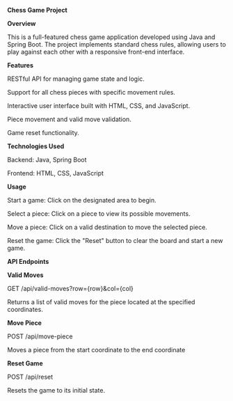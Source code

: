 **Chess Game Project**


**Overview**

This is a full-featured chess game application developed using Java and Spring Boot. The project implements standard chess rules, allowing users to play against each other with a responsive front-end interface.



**Features**

RESTful API for managing game state and logic.

Support for all chess pieces with specific movement rules.

Interactive user interface built with HTML, CSS, and JavaScript.

Piece movement and valid move validation.

Game reset functionality.



**Technologies Used**

Backend: Java, Spring Boot

Frontend: HTML, CSS, JavaScript



**Usage**

Start a game: Click on the designated area to begin.

Select a piece: Click on a piece to view its possible movements.

Move a piece: Click on a valid destination to move the selected piece.

Reset the game: Click the "Reset" button to clear the board and start a new game.





**API Endpoints**

**Valid Moves**

GET /api/valid-moves?row={row}&col={col}

Returns a list of valid moves for the piece located at the specified coordinates.

**Move Piece**

POST /api/move-piece

Moves a piece from the start coordinate to the end coordinate

**Reset Game**

POST /api/reset




Resets the game to its initial state.
